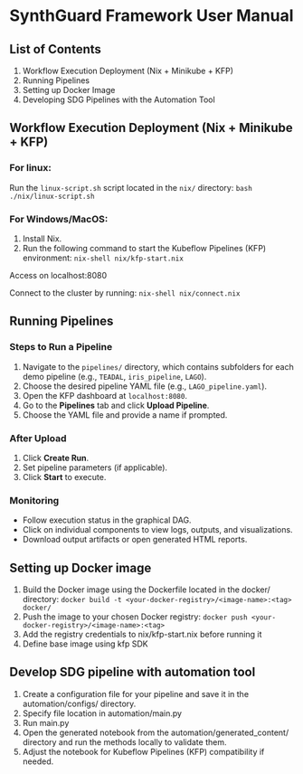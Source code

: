 # SynthGuard Framework User Manual

## List of Contents

1. Workflow Execution Deployment (Nix + Minikube + KFP)
2. Running Pipelines
3. Setting up Docker Image
4. Developing SDG Pipelines with the Automation Tool

## Workflow Execution Deployment (Nix + Minikube + KFP)

### For linux:
Run the `linux-script.sh` script located in the `nix/` directory:
```bash ./nix/linux-script.sh```

### For Windows/MacOS:
1. Install Nix.
2. Run the following command to start the Kubeflow Pipelines (KFP) environment:
```nix-shell nix/kfp-start.nix```

Access on localhost:8080

Connect to the cluster by running:
```nix-shell nix/connect.nix```

## Running Pipelines

### Steps to Run a Pipeline

1. Navigate to the `pipelines/` directory, which contains subfolders for each demo pipeline (e.g., `TEADAL`, `iris_pipeline`, `LAGO`).
2. Choose the desired pipeline YAML file (e.g., `LAGO_pipeline.yaml`).
3. Open the KFP dashboard at `localhost:8080`.
4. Go to the **Pipelines** tab and click **Upload Pipeline**.
5. Choose the YAML file and provide a name if prompted.

### After Upload

1. Click **Create Run**.
2. Set pipeline parameters (if applicable).
3. Click **Start** to execute.

### Monitoring

- Follow execution status in the graphical DAG.
- Click on individual components to view logs, outputs, and visualizations.
- Download output artifacts or open generated HTML reports.

## Setting up Docker image

1. Build the Docker image using the Dockerfile located in the docker/ directory:
```docker build -t <your-docker-registry>/<image-name>:<tag> docker/```
2. Push the image to your chosen Docker registry:
```docker push <your-docker-registry>/<image-name>:<tag>```
3. Add the registry credentials to nix/kfp-start.nix before running it
4. Define base image using kfp SDK

## Develop SDG pipeline with automation tool

1. Create a configuration file for your pipeline and save it in the automation/configs/ directory.
2. Specify file location in automation/main.py
3. Run main.py
4. Open the generated notebook from the automation/generated_content/ directory and run the methods locally to validate them.
5. Adjust the notebook for Kubeflow Pipelines (KFP) compatibility if needed.
